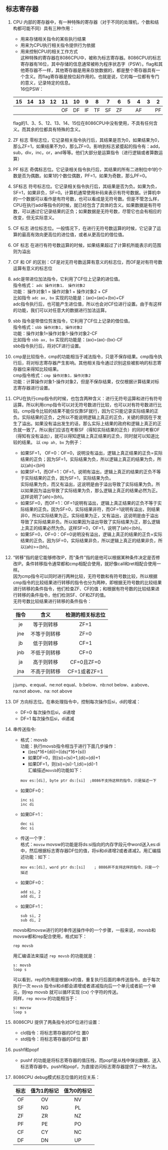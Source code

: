 ## 标志寄存器     
1.  CPU 内部的寄存器中，有一种特殊的寄存器（对于不同的处理机，个数和结构都可能不同）具有三种作用：      
    + 用来存储相关指令的某些执行结果      
    + 用来为CPU执行相关指令提供行为依据       
    + 用来控制CPU的相关工作方式       
    这种特殊的寄存器在8086CPU中，被称为标志寄存器。8086CPU的标志寄存器有16位，其中存储的信息通常被称为程序状态字（PSW）。flag和其他寄存器不一样，其他寄存器是用来存放数据的，都是整个寄存器具有一个含义。而flag寄存器是按位起作用的。也就是说，它的每一位都有专门的意义，记录特定的信息。      
    16位PSW：       
     
    |15|14|13|12|11|10|9|8|7|6|5|4|3|2|1|0|
    |:-:|:-:|:-:|:-:|:-:|:-:|:-:|:-:|:-:|:-:|:-:|:-:|:-:|:-:|:-:|:-:|
    | | | | |OF|DF|IF|TF|SF|ZF| |AF| |PF| |CF|
     
    flag的1、3、5、12、13、14、15位在8086CPU中没有使用，不具有任何含义。而其余的位都具有特殊的含义。      
  2.  ZF 标志 零标志位，它记录相关指令执行后，其结果是否为0，如果结果为0，那么ZF=1，如果结果不为0，那么ZF=0。影响到标志紧蹙起的指令有：add，sub，div，inc，or，and等等。他们大部分是运算指令（进行逻辑或者算数运算）      
  3.  PF 标志 奇偶标志位。它记录相关指令执行后，其结果的所有二进制位中1的个数是否为偶数。如果1的个数位偶数，PF=1，如果为奇数，那么PF=0。      
  4.  SF标志 符号标志位。它记录相关指令执行后，其结果是否为负。如果为负，SF=1，如果非负，SF=0。计算机通常使用补码来表示有符号数据。计算机中的一个数据可以看作是有符号数，也可以看成是无符号数。但是不管怎么样，CPU在执行add等指令的时候，就已经包含了具体的含义。如果数据是有符号数，可以通过它记录结果的正负；如果数据是无符号数，尽管它也会有相应的改变，但无实际意义。      
  5.  CF 标志 进位标志位。一般情况下，在进行无符号数运算的时候，它记录了运算的最高有效向更高位的进位值，或者从更高位的借位值。        
  6.  OF 标志 在进行有符号数运算的时候，如果结果超过了计算机所能表示的范围则为溢出      
  7.  CF 和 OF 的区别：CF是对无符号数运算有意义的标志位，而OF是对有符号数运算有意义的标志位        
8.  adc是带进位加法指令，它利用了CF位上记录的进位值。    
    指令格式： `adc 操作对象1， 操作对象2`    
    功能： 操作对象1 = 操作对象1 + 操作对象2 + CF      
    比如指令 `adc ax, bx` 实现的功能是：(ax)=(ax)+(bx)+CF      
    adc指令执行后，也可能产生进位值，所以也会对CF位进行设置。由于有这样的功能，我们可以对任意大的数据进行加法运算。    
9.  sbb 指令是带借位剪发指令，它利用了CF位上记录的借位值。    
    指令格式：`sbb 操作对象1, 操作对象2`      
    功能：操作对象1=操作对象1-操作对象2-CF    
    比如指令 `sbb ax, bx` 实现的功能是：(ax)=(ax)-(bx)-CF      
    sbb指令执行后，将对CF进行设置。    
10.  cmp是比较指令，cmp的功能相当于减法指令，只是不保存结果。cmp指令执行后，将对标志寄存器产生影响。其他相关指令通过识别这些被影响的标志寄存器位来得知比较结果。    
     cmp指令格式：`cmp 操作对象1，操作对象2`    
     功能：计算操作对象1-操作对象2，但是不保存结果，仅仅根据计算结果对标志寄存器进行设置。      
11.  CPU在执行cmp指令的时候，也包含两种含义：进行无符号运算和进行有符号运算。所以利用cmp指令可以对无符号数进行比较，也可以对有符号数进行比较。cmp指令比较的结果不能仅仅靠SF就行，因为它只能记录实际结果的正负。实际结果的正负，之所以不能说明逻辑上真正的正负，关键的原因在于发生了溢出。如果没有溢出发生的话，那么实际上结果的政府和逻辑上真正的正负就一致了。所以我们应该在考察SF（得知实际结果的正负）的同时考察OF（得知有没有溢出），就可以得知逻辑上真正结果的正负，同时就可以知道比较的结果。
     以 `cmp ah, bx` 为例子：    
     + 如果SF=1， OF=0：OF=0，说明没有溢出，逻辑上真正结果的正负=实际结果的正负；因为SF=1，实际结果为负，所以逻辑上真正的结果为负，所以(ah)<(bH)    
     + 如果SF=1，而OF=1：OF=1，说明有溢出，逻辑上真正的结果的正负不等于实际结果的正负，因为SF=1，实际结果为负。    
     实际结果为负，而又有溢出，这说明是由于溢出导致了实际结果为负。所以如果因为溢出导致了实际结果为负，那么逻辑上真正的结果必然为正。这样说明了(ah)>(bh)。      
     + 如果SF=0，而OF=1：OF=1说明有溢出，逻辑上真正结果的正负不等于实际结果的正负。因为SF=0，实际结果非符，而OF=1说明有溢出，则结果非0，所以实际结果为正。实际结果为正，又有溢出，这说明是由于溢出导致了实际结果非负。所以如果因为溢出导致了实际结果为正，那么逻辑上真正的结果必然为负。这样SF=0，OF=1，说明了(ah)<(bh)。    
     + 如果SF=0，OF=0：OF=0说明没有溢出，逻辑上真正的结果的正负=实际结果的正负。因为SF=0，实际结果非负，所以逻辑上真正的结果非负，所以(ah)>=(bh)。      
12.  “转移”指的是它能够修改IP，而“条件”指的是他可以根据某种条件决定是否修改IP。条件转移指令通常都和cmp相配合使用，就好像call和ret相配合使用一样。    
     因为cmp指令可以同时进行两种比较，无符号数和有符号数比较，所以根据cmp指令的比较结果进行转移的指令也分为两种，即根据无符号数的比较结果进行转移的条件指令，他们检查ZF、CF的值；和根据有符号数的比较结果进行转移的条件指令，他们检测SF、OF和ZF的值。    
     无符号数比较结果进行转移的条件指令：      

     |指令|含义|检测的相关标志位|      
     |:--:|:--:|:--------------:|      
     |je|等于则转移|ZF=1|        
     |jne|不等于则转移|ZF=0|      
     |jb|低于则转移|CF=1|      
     |jnb|不低于则转移|CF=0|      
     |ja|高于则转移|CF=0且ZF=0|      
     |jna|不高于则转移|CF=1或者ZF=1|      

     j:jump、e:equal、ne:not equal、b:below、nb:not below、a:above、na:not above、na: not above    
13.  DF 方向标志位。在串处理指令中，控制每次操作后si，di的增减：    
     + DF=0  每次操作后si，di递增        
     + DF=1  每次操作后si，di递减        
14.  串传送指令:      
     + 格式：movsb    
     功能：执行movsb指令相当于进行下面几步操作：    
       + ((es)*16+(di))=((ds)*16+(si))    
       + 如果DF=0，则(si)=(si)+1,(di)=(di)+1      
       + 如果DF=1，则(si)=(si)-1,(di)=(di)-1      
       汇编描述`movsb`的功能如下：      
       ```
       mov es:[di], byte ptr ds:[si]  ;8086不支持这样的指令，只是描述一下
       ```
     + 如果DF=0：      
       ```
       inc si
       inc di
       ```
     + 如果DF=1：    
       ```
       dec si
       dec si
       ```
     + 传送一个字：   
       格式：`movsw` movsw的功能是将ds:si指向的内存字段元中word送入es:di中，然后根据标志寄存器DF位的值，将si和di递增2或者递减2。用汇编描述功能：如下：    
       ```
       mov es:[di], word ptr ds:[si]    ; 8086并不支持这样的指令，只是一个描述
       ```
     + 如果DF=0：   
       ```
       add si, 2
       add di, 2
       ```
     + 如果DF=1：   
       ```
       sub si, 2
       sub di, 2
       ```
     movsb和movsw进行的时串传送操作中的一个步骤，一般来说，movsb和movsw都和rep配合使用，格式如下：   
     ```
     rep movsb
     ```
     用汇编语法来描述 `rep movsb` 的功能就是：    
     ```
     s: movsb
     loop s
     ```
     可以看到，rep的作用是根据cx的值，重复执行后面的串传送指令。由于每次执行一次 `movsb` 指令si和di都会递增或者递减指向后一个单元或者前一个单元，则rep movsb 就可以循环实现 (cx) 个字符的传送。     
     同样，`rep movsw` 的功能相当于：     
     ```
     s: movsw
     loop s
     ```
15.  8086CPU 提供了两条指令对DF位进行设置：     
     + cld指令：将标志寄存器的DF位 置0    
     + std指令：将标志寄存器的DF位 置1      
16.  pushf和popf    
     + pushf 的功能是将标志寄存器的值压栈，而popf是从栈中弹出数据，送入标志寄存器中。pushf和popf，为直接访问标志寄存器提供了一种方法。   
17.  8086CPU debug模式标志位值的对应关系：    

     |标志|值为1的标记|值为0的标记|     
     |:--:|:---------:|:---------:|       
     |OF|OV|NV|     
     |SF|NG|PL|     
     |ZF|ZR|NZ|     
     |PF|PE|PO|     
     |CF|CY|NC|     
     |DF|DN|UP|     
